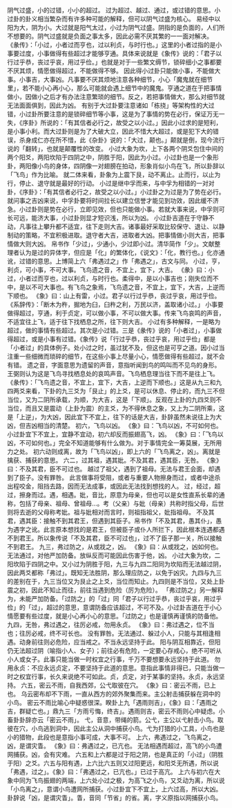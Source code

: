 阴气过盛，小的过错，小小的超过。
过为超过、越过、通过，或过错的意思。小过卦的卦义相当繁杂而有许多种可能的解释，但可以阴气过盛为核心。
易经中以阳为大，阴为小。大过就是阳气太过，小过为阴气过盛。阴指的是负面的，人们所不想要的。阴气过盛就是负面之事太多，因此必需不厌其繁的一一面对解决。
《彖传》：「小过，小者过而亨也，过以利贞，与时行也。」这里的小者过指的是小事要过度，小事做得有些超过才能够亨通。具体来说就是《象传》说的：「君子以行过乎恭，丧过乎哀，用过乎俭。」也就是对于一些繁文缛节，锁碎细小之事都要不厌其烦，情愿做得超过，不能做得不够。
因此得小过卦只能做小事，不能做大事。小事吉，大事凶。凡事要不厌其烦地注意各种细节，小心「魔鬼就在细节里」，若不能小心再小心，那么可能就会遇上细节中的魔鬼。亨通之道在于把事情做小，因做小之后才有办法注意繁琐的细节。反之，若把事情做大，那么对细节就无法面面俱到，因此为凶。
有别于大过卦要注意诸如「栋挠」等架构性的大过错，小过卦所要注意的是锁碎细节等小事，这是为了事情的势在必行，保证万无一失，《序卦》所说的：「有其信者必行之，故受之以小过。」因此小过求的是短利，是小事小利。而大过卦则是为了大破大立，因此不惜大大超过，或是犯下大的错误，杀身成仁亦在所不惜，此《杂卦》说的：「大过，颠也。」颠就是倒，现今流行说的「翻转」，也就是颠覆性的改变。
小过大象为坎，上下各两个阴爻包住中间的两个阳爻，两阳坎陷于四阴之中，阴胜于阳，因此为小过。小过卦也是一个象形卦，两阳像小鸟的身体，四阴像一对翅膀在拍动，形象肖似小鸟在飞，所以卦辞以「飞鸟」作为比喻。
就二体来看，卦象为上震下艮，动不离止。止而行，以止为行，停止、退守就是最好的行动。
小过是继中孚而来，与中孚为相错的一对对卦，《序卦》：「有其信者必行之，故受之以小过。」小过卦之为过是为了势在必行。就问事之吉凶来说，中孚卦要将时间拉长以建立信誉才能见到功效，因此缓不济急。小过卦则是势在必行，立即见效，但也只能做小事。若就大事来说，中孚则可长可远，能济大事，小过卦则显才短识浅，所以为凶。
小过卦吉道在于守静不动，凡事往上攀升都不适宜，往下走则大吉。诸事最好采取比较保守、退让、以静制动的策略，不宜积极进取。退守者大吉，进取者大凶。把事情做小则大吉，把事情做大则大凶。
帛书作「少过」，少通小，少过即小过。清华简作「少」。文献整理者认为是过的异体字，但应是「化」的繁体化，《说文》：「化，教行也。」化亦通讹，过错的意思。上博简上六「弗遇过之」作「弗遇之」，古文与同。
小过，亨，利贞，可小事，不可大事。飞鸟遗之音，不宜上，宜下，大吉。
《彖》曰：小过，小者过而亨也，过以利贞，与时行也。柔得中，是以小事吉也；刚失位而不中，是以不可大事也。有飞鸟之象焉，飞鸟遗之音，不宜上，宜下，大吉，上逆而下顺也。
《象》曰：山上有雷，小过。君子以行过乎恭，丧过乎哀，用过乎俭。
《系辞传》：「断木为杵，掘地为臼，臼杵之利，万民以济，盖取诸小过。」
小事要做得超过，亨通，利于贞定，可以做小事，不可以做大事。传来飞鸟哀鸣的声音，不适宜往上飞，适于往下找栖息之所，往下则大吉。
小过有多种解释，一是略为超过，做的事情有些超过。其次是小过错。三是《彖传》说的「小者过」，小事做得超过，或是小事有过错。《象传》说「行过乎恭，丧过乎哀，用过乎俭」都是「小者过」的具体例子。处小过之时，虽过犹不及，但这也是可亨之道。因小过当注重一些细微而琐碎的细节，在这些小事上尽量小心，情愿做得有些超过，就不会有错。
遗之音，字面意思为遗留的声音，意指听闻到鸟的鸣叫而不见鸟的身形。王弼则认为这是飞鸟寻找栖息处的哀鸣声音。飞鸟栖息理当往下而不是往上飞。
《彖传》：「飞鸟遗之音，不宜上，宜下，大吉，上逆而下顺也。」这是从九三和九四两爻来看，下卦的九三爻为「艮止」的上爻，是可以休息、停止的，而九三不但当位，又为二阴所承载，为顺，为大吉，这是「下顺」。反观在上卦的九四爻则不当位，而且又是震动（上卦为震）的主爻，为不得休息之象，又上为二阴所乘，这是「上逆」，为大凶，因此宜下不宜上，往下的话是大吉，卦辞虽然未说往上为大凶，但吉凶相当的清楚。
初六，飞鸟以凶。
《象》曰：飞鸟以凶，不可如何也。
小过卦宜下不宜上，宜静不宜动，初六却反而振翅高飞，凶。
《象》曰：「飞鸟以凶，不可如何也。」完全不知道能够有什么做为。对于事情完全一筹莫展，无所用力之处。
初六动则成离，故为「飞鸟以凶」，即上六的「飞鸟离之，凶」。离就是擒获、捕获的意思。
六二，过其祖，遇其妣。不及其君，遇其臣，无咎。
《象》曰：不及其君，臣不可过也。
越过了祖父，遇到了祖母。无法与君王会面，却遇到了臣子。没有罪咎。
此言做事将受阻，或者与重要人物擦身而过，或者中途杀出程咬金，阻挡去路，因而无法成事，或因此无法找到想找的人。
过，经过，超过，擦身而过。遇，相遇。妣，音比，原意为母亲，但也可以是女性直系长辈的通称，包括了母亲、祖母、曾祖母…。考（父亲）与妣（母亲）共称时指父母，后世则将去逝的父母称考妣。祖与妣相对而言时，则祖指祖父，妣指祖母。
不及其君，遇其臣：接触不到其君王，但遇到其臣子。帛书作「不及其君，愚其仆」，愚为遇字之讹。此言原本想找的是君王，但被臣子或仆人所拦下，因此根本连遇都遇不到君王。所以象传说「不及其君，臣不可过也」，过不了臣子那一关，所以接触不到君王。
九三，弗过防之，从或戕之，凶。
《象》曰：从或戕之，凶如何也。
无法通过，对他严加防备。放纵反而可能因此伤害于他，凶。
小过大象为坎，二阳坎陷于四阴之中。又小过为阴胜于阳，九三与九四二阳同为坎陷而无法越过阴，因此两爻都称「弗过」。既知无法胜阴，那么理应防之，以免于凶灾。九四与九三的差别在于，九三当位又为艮止之上爻，当位而知止。九四则是不当位，又处上卦震之初，因此不知止而往，前往当遇到危险（厉为危险）。
「弗过防之」另一解释为，未能严加防备。「过防之」的「过」同「君子以行过乎恭，丧过乎哀，用过乎俭」的「过」，超过的意思，意谓防备应该超过，不可不及。小过卦吉道在于小心情愿要有些过度，就是小心再小心的意思。「过防之」也是谨慎再谨慎的防备他。
九四，无咎，弗过遇之，往厉必戒，勿用永贞。
《象》曰：弗过遇之，位不当也；往厉必戒，终不可长也。
没有罪咎。无法通过、躲过小人，只能与其相逢相遇。动身前往则必危险，应当戒之。不当永远坚持于此。
阳与阴互相靠近，但阳仍无法超过阴（喻指小人、女子）；前往必有危险，一定要心存戒心，绝不可听从小人或女子。此事只能当做一时权宜之行事，千万不要想要永远坚持于此道。
勿用永贞：不应永远贞定，不要坚持于此道的意思。意指此事情非得已，只能当做一时之权宜行事，长久来说绝不可如此。贞，贞定，对于某事的坚持。永贞，永远坚持。
六五，密云不雨，自我西郊，公弋取彼在穴。
《象》曰：密云不雨，已上也。
乌云密布却不下雨，一直从西方的郊外聚集而来。主公射击捕获躲在洞中的小鸟。
密云不雨比喻心中疑惑很深。睽卦上九「遇雨则吉」，《象》曰：「遇雨之吉，群疑亡也。」鼎九三「方雨亏悔，终吉」。遇雨则吉，密云不雨则心中疑虑。小畜卦卦辞亦云「密云不雨」。
弋，音意，带绳的箭。公弋，主公以弋射击小鸟。取彼在穴，小鸟逃到洞中，因此主公从洞中捕获小鸟。弋为打猎的小工具，小鸟也是小的猎物，此段也是意指小事可成，大事不可。
上六，弗遇过之，飞鸟离之，凶，是谓灾眚。
《象》曰：弗遇过之，已亢也。
无法相遇而超过，高飞的小鸟遭网捕获。凶，会有灾难。
六五和上六都是过于阳之阴，也是真正的「小过」（阴胜于阳）之爻。六五与阳有遇，上六比六五则又过阳更远，和阳爻无所遇，所以说「弗遇，过之」。《象》曰：「弗遇过之，已亢也。」已过于高亢。
上六与初六在大象中同为飞鸟振翅的两端，上六处小过之极，为高飞之小鸟，又爻动为离，所以说「小鸟离之」，意谓小鸟遭网所捕获。小过卦宜下不宜上，上六过高，所以大凶。卦辞说「凶，是谓灾眚」。眚，音同「节省」的省。离，字义原指以网捕获小鸟。